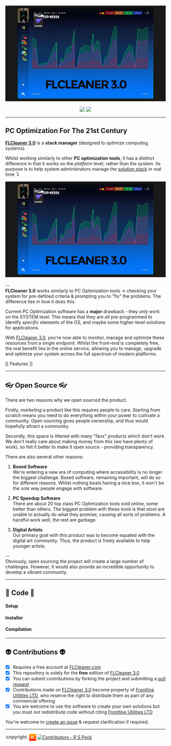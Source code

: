 ![FLCleaner 3.0][flcleaner]

<p align="center">
  <a href="https://github.com/flutils/flcleaner/blob/master/LICENSE" title="Covered By GPL License"><img src="https://img.shields.io/github/license/flutils/flcleaner.svg?style=flat-square" /></a>
  <a href="https://github.com/flutils/flcleaner/releases"><img src="https://img.shields.io/github/downloads/flutils/flcleaner/total.svg?style=flat-square" /></a>
</p>

---

## PC Optimization For The 21st Century ##

**[FLCleaner 3.0][flcleaner.com]** is a **stack manager** (designed to optimize computing systems).

Whilst working similarly to other **PC optimization tools**, it has a distinct difference in that it works on the *platform* level, rather than the *system*. Its purpose is to help system administrators manage the [solution stack](https://en.wikipedia.org/wiki/Solution_stack) in real time ↴

![FLCleaner 3.0][flcleaner]

-- <br />
**FLCleaner 3.0** works similarly to PC Optimization tools → checking your system for pre-defined criteria & prompting you to "fix" the problems. The difference lies in *how* it does this.

Current PC Optimization software has a **major** drawback - they *only* work on the SYSTEM level. This means that they are *all* pre-programmed to identify *specific* elements of the OS, and maybe some higher-level solutions for applications.

With [FLCleaner 3.0][flcleaner.com], you're now able to monitor, manage and optimize these resources from a single endpoint. Whilst the front-end is completely free, the real benefit lies in the online service, allowing you to manage, upgrade and optimize your system across the full spectrum of modern platforms.

[[ Features ]]

---

## 👓 Open Source 👓 ##

There are two reasons why we open sourced the product.

Firstly, *marketing* a product like this requires people to care. Starting from scratch means you need to do everything within your power to cultivate a community. Open sourcing gives people ownership, and thus would hopefully attract a community.

Secondly, this space is littered with many "faux" products which don't work. We don't really care about making money from this (we have plenty of work), so felt it better to make it open source - providing transparency.

There are also several other reasons:

1. **Boxed Software** <br/> We're entering a new era of computing where accessibility is no longer the biggest challenge. Boxed software, remaining important, will do so for different reasons. Whilst nothing beats having a nice box, it won't be the *sole* way people engage with software.

2. **PC Speedup Software** <br /> There are about 20 top class PC Optimization tools sold online, some better than others. The biggest problem with these tools is that *most* are unable to actually do what they promise, causing all sorts of problems. A handful work well, the rest are garbage.

3. **Digital Artists** <br />
Our primary goal with this product was to become equated with the digital art community. Thus, the product is freely available to help younger artists.

-- <br />
Obviously, open sourcing the project will create a large number of challenges. However, it would also provide an incredible opportunity to develop a vibrant community.

---

## 💼 Code 💼

#### Setup

#### Installer

#### Compilation

---

## 👽 Contributions 👽

- [x] Requires a free account at [FLCleaner.com][flcleaner.com]
- [x] This repository is solely for the **free** edition of [FLCleaner 3.0][flcleaner.com]
- [x] You can submit contributions by forking the project and submitting a [pull request][pulls]
- [x] Contributions made on [FLCleaner 3.0][flcleaner.com] become property of [Frontline Utilities LTD][flutils], who reserve the right to distribute them as part of any commercial offering
- [x] You are welcome to use the software to create your own solutions but you must *not* redistribute code without citing [Frontline Utilities LTD][flutils]

You're welcome to [create an issue][issues] & request clarification if required.

---

<div align="left">
  :copyright: <a href="https://www.frontlineutilities.co.uk" align="absmiddle"><img src="3.0/readme/fl.jpg" height="22" align="absmiddle" title="Frontline Utilities LTD"  /></a> <a href="http://stackoverflow.com/users/1143732/richard-peck?tab=profile" align="absmiddle" ><img src="https://avatars0.githubusercontent.com/u/1104431" height="22" align="absmiddle" title="Contributors - R S Peck" /></a>
</div>

<!-- ################################### -->
<!-- ################################### -->

<!-- Images -->
[fl]:        3.0/readme/fl.jpg
[flcleaner]: 3.0/readme/main.jpg

<!-- Links -->
[flutils]:        http://www.frontlineutilities.co.uk
[flcleaner.com]:  https://www.flcleaner.com

<!-- Repo -->
[issues]:         https://www.github.com/flutils/flcleaner/issues
[pulls]:          https://www.github.com/flutils/flcleaner/pulls

<!-- ################################### -->
<!-- ################################### -->
